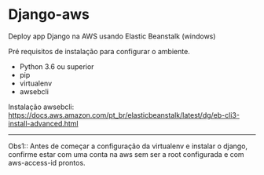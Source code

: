 # Django-aws

Deploy app Django na AWS usando Elastic Beanstalk (windows)

Pré requisitos de instalação para configurar o ambiente.
 - Python 3.6 ou superior
 - pip
 - virtualenv
 - awsebcli

Instalação awsebcli: https://docs.aws.amazon.com/pt_br/elasticbeanstalk/latest/dg/eb-cli3-install-advanced.html

---

Obs1:: Antes de começar a configuração da virtualenv e instalar o django, confirme estar com uma conta na aws sem ser a root configurada e com aws-access-id prontos.
